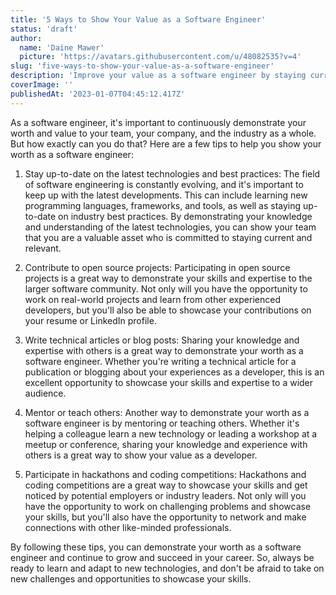 ```yaml
---
title: '5 Ways to Show Your Value as a Software Engineer'
status: 'draft'
author:
  name: 'Daine Mawer'
  picture: 'https://avatars.githubusercontent.com/u/48082535?v=4'
slug: 'five-ways-to-show-your-value-as-a-software-engineer'
description: 'Improve your value as a software engineer by staying current on the latest technologies, contributing to open source projects, writing technical articles, mentoring others, and participating in hackathons and coding competitions. Follow these tips to stand out in your field.'
coverImage: ''
publishedAt: '2023-01-07T04:45:12.417Z'
---
```


As a software engineer, it's important to continuously demonstrate your worth and value to your team, your company, and the industry as a whole. But how exactly can you do that? Here are a few tips to help you show your worth as a software engineer:

1. Stay up-to-date on the latest technologies and best practices: The field of software engineering is constantly evolving, and it's important to keep up with the latest developments. This can include learning new programming languages, frameworks, and tools, as well as staying up-to-date on industry best practices. By demonstrating your knowledge and understanding of the latest technologies, you can show your team that you are a valuable asset who is committed to staying current and relevant.

2. Contribute to open source projects: Participating in open source projects is a great way to demonstrate your skills and expertise to the larger software community. Not only will you have the opportunity to work on real-world projects and learn from other experienced developers, but you'll also be able to showcase your contributions on your resume or LinkedIn profile.

3. Write technical articles or blog posts: Sharing your knowledge and expertise with others is a great way to demonstrate your worth as a software engineer. Whether you're writing a technical article for a publication or blogging about your experiences as a developer, this is an excellent opportunity to showcase your skills and expertise to a wider audience.

4. Mentor or teach others: Another way to demonstrate your worth as a software engineer is by mentoring or teaching others. Whether it's helping a colleague learn a new technology or leading a workshop at a meetup or conference, sharing your knowledge and experience with others is a great way to show your value as a developer.

5. Participate in hackathons and coding competitions: Hackathons and coding competitions are a great way to showcase your skills and get noticed by potential employers or industry leaders. Not only will you have the opportunity to work on challenging problems and showcase your skills, but you'll also have the opportunity to network and make connections with other like-minded professionals.

By following these tips, you can demonstrate your worth as a software engineer and continue to grow and succeed in your career. So, always be ready to learn and adapt to new technologies, and don't be afraid to take on new challenges and opportunities to showcase your skills.


